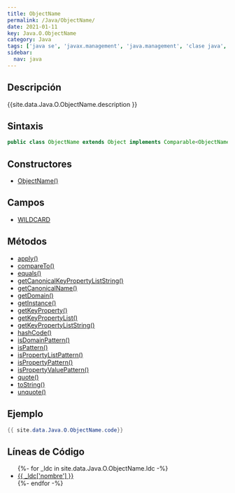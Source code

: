 ```yaml
---
title: ObjectName
permalink: /Java/ObjectName/
date: 2021-01-11
key: Java.O.ObjectName
category: Java
tags: ['java se', 'javax.management', 'java.management', 'clase java', 'Java 1.5']
sidebar: 
  nav: java
---
```


## Descripción
{{site.data.Java.O.ObjectName.description }}

## Sintaxis
~~~java
public class ObjectName extends Object implements Comparable<ObjectName>, QueryExp
~~~

## Constructores
* [ObjectName()](/Java/ObjectName/ObjectName/)

## Campos
* [WILDCARD](/Java/ObjectName/WILDCARD)

## Métodos
* [apply()](/Java/ObjectName/apply)
* [compareTo()](/Java/ObjectName/compareTo)
* [equals()](/Java/ObjectName/equals)
* [getCanonicalKeyPropertyListString()](/Java/ObjectName/getCanonicalKeyPropertyListString)
* [getCanonicalName()](/Java/ObjectName/getCanonicalName)
* [getDomain()](/Java/ObjectName/getDomain)
* [getInstance()](/Java/ObjectName/getInstance)
* [getKeyProperty()](/Java/ObjectName/getKeyProperty)
* [getKeyPropertyList()](/Java/ObjectName/getKeyPropertyList)
* [getKeyPropertyListString()](/Java/ObjectName/getKeyPropertyListString)
* [hashCode()](/Java/ObjectName/hashCode)
* [isDomainPattern()](/Java/ObjectName/isDomainPattern)
* [isPattern()](/Java/ObjectName/isPattern)
* [isPropertyListPattern()](/Java/ObjectName/isPropertyListPattern)
* [isPropertyPattern()](/Java/ObjectName/isPropertyPattern)
* [isPropertyValuePattern()](/Java/ObjectName/isPropertyValuePattern)
* [quote()](/Java/ObjectName/quote)
* [toString()](/Java/ObjectName/toString)
* [unquote()](/Java/ObjectName/unquote)

## Ejemplo
~~~java
{{ site.data.Java.O.ObjectName.code}}
~~~

## Líneas de Código
<ul>
{%- for _ldc in site.data.Java.O.ObjectName.ldc -%}
   <li>
       <a href="{{_ldc['url'] }}">{{ _ldc['nombre'] }}</a>
   </li>
{%- endfor -%}
</ul>
